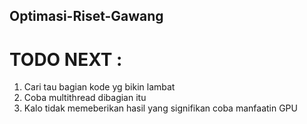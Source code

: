 ## Optimasi-Riset-Gawang

# TODO NEXT :
1. Cari tau bagian kode yg bikin lambat
2. Coba multithread dibagian itu
3. Kalo tidak memeberikan hasil yang signifikan coba manfaatin GPU